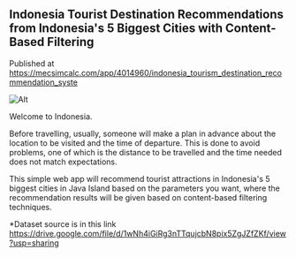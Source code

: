 ## Indonesia Tourist Destination Recommendations from Indonesia's 5 Biggest Cities with Content-Based Filtering

Published at https://mecsimcalc.com/app/4014960/indonesia_tourism_destination_recommendation_syste

![Alt](https://i.ibb.co/ypp5938/69332220-67df-44d5-a17f-bf3fe08bc0b0-169.jpg)

Welcome to Indonesia.

Before travelling, usually, someone will make a plan in advance about the location to be visited and the time of departure. This is done to avoid problems, one of which is the distance to be travelled and the time needed does not match expectations.

This simple web app will recommend tourist attractions in Indonesia's 5 biggest cities in Java Island based on the parameters you want, where the recommendation results will be given based on content-based filtering techniques.

*Dataset source is in this link https://drive.google.com/file/d/1wNh4iGiRg3nTTqujcbN8pix5ZgJZfZKf/view?usp=sharing 
